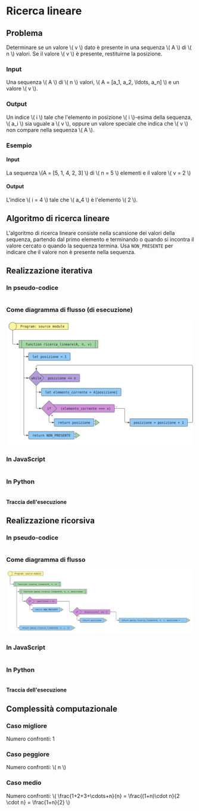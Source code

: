 # Ricerca lineare

## Problema

Determinare se un valore \\( v \\) dato è presente in una sequenza \\( A \\) di \\( n \\) valori. Se il valore \\( v \\) è presente, restituirne
la posizione.

### Input

Una sequenza \\( A \\) di \\( n \\) valori, \\( A = \[a_1, a_2, \ldots, a_n\] \\) e un valore \\( v \\).

### Output

Un indice \\( i \\) tale che l'elemento in posizione \\( i \\)-esima
della sequenza, \\( a_i \\) sia uguale a \\( v \\), oppure un valore
speciale che indica che \\( v \\) non compare nella sequenza \\( A \\).

### Esempio

#### Input

La sequenza \\(A = [5, 1, 4, 2, 3] \\) di \\( n = 5 \\) elementi e il valore \\( v = 2 \\)

#### Output

L'indice \\( i = 4 \\) tale che \\( a_4 \\) è l'elemento \\( 2 \\).

## Algoritmo di ricerca lineare

L'algoritmo di ricerca lineare consiste nella scansione dei valori della
sequenza, partendo dal primo elemento e terminando o quando si incontra
il valore cercato o quando la sequenza termina. Usa `NON_PRESENTE` per indicare che
il valore non è presente nella sequenza.

## Realizzazione iterativa

### In pseudo-codice

<pre><code class="pseudo" algo="ricerca_lineare_iterativa"></code></pre>

### Come diagramma di flusso (di esecuzione)

![](./codice/ricerca_lineare_iterativa.fc.svg)

<!--![](https://code2flow.com/Hrzixh.svg)-->

### In JavaScript

<pre><code class="javascript" algo="ricerca_lineare_iterativa"></code></pre>

### In Python

<pre><code class="python" algo="ricerca_lineare_iterativa"></code></pre>

#### Traccia dell'esecuzione

<div class="pytutorVisualizer" data-tracefile="./tracce/ricerca_lineare_iterativa_tracce.json" data-params="{'embeddedMode': true,'startingInstruction': 5}" id="ricerca_lineare_iterativa_tracce"> </div>

## Realizzazione ricorsiva

### In pseudo-codice

<pre><code class="pseudo" algo="ricerca_lineare_ricorsiva"></code></pre>

### Come diagramma di flusso

![](./codice/ricerca_lineare_ricorsiva.fc.svg)

### In JavaScript

<pre><code class="javascript" algo="ricerca_lineare_ricorsiva"></code></pre>

### In Python

<pre><code class="python" algo="ricerca_lineare_ricorsiva"></code></pre>

#### Traccia dell'esecuzione

<div class="pytutorVisualizer" data-tracefile="./tracce/ricerca_lineare_ricorsiva_tracce.json" data-params='{"embeddedMode": true, "jumpToEnd": true' id="ricerca_lineare_ricorsiva_tracce"> </div>

## Complessità computazionale

### Caso migliore

Numero confronti: 1

### Caso peggiore

Numero confronti: \\( n \\)

### Caso medio

Numero confronti: \\( \frac{1+2+3+\cdots+n}{n} = \frac{(1+n)\cdot n}{2 \cdot n} = \frac{1+n}{2} \\)
